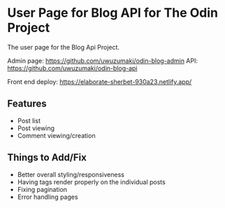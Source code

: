 # User Page for Blog API for The Odin Project

The user page for the Blog Api Project.

Admin page: https://github.com/uwuzumaki/odin-blog-admin
API: https://github.com/uwuzumaki/odin-blog-api

Front end deploy: https://elaborate-sherbet-930a23.netlify.app/

## Features

- Post list
- Post viewing
- Comment viewing/creation

## Things to Add/Fix

- Better overall styling/responsiveness
- Having tags render properly on the individual posts
- Fixing pagination
- Error handling pages
